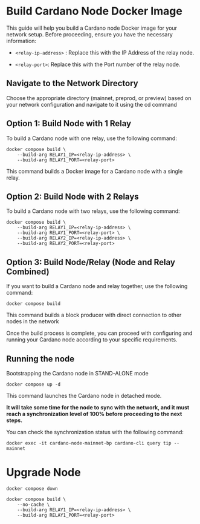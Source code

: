 
# Build Cardano Node Docker Image
This guide will help you build a Cardano node Docker image for your network setup. Before proceeding, ensure you have the necessary information:

- `<relay-ip-address>` : Replace this with the IP Address of the relay node.

- `<relay-port>`: Replace this with the Port number of the relay node.

## Navigate to the Network Directory
Choose the appropriate directory (mainnet, preprod, or preview) based on your network configuration and navigate to it using the cd command

## Option 1: Build Node with 1 Relay
To build a Cardano node with one relay, use the following command:

```
docker compose build \
    --build-arg RELAY1_IP=<relay-ip-address> \
    --build-arg RELAY1_PORT=<relay-port>
```
This command builds a Docker image for a Cardano node with a single relay.

## Option 2: Build Node with 2 Relays
To build a Cardano node with two relays, use the following command:

```
docker compose build \
    --build-arg RELAY1_IP=<relay-ip-address> \
    --build-arg RELAY1_PORT=<relay-port> \
    --build-arg RELAY2_IP=<relay-ip-address> \
    --build-arg RELAY2_PORT=<relay-port>
```

## Option 3: Build Node/Relay (Node and Relay Combined)
If you want to build a Cardano node and relay together, use the following command:

```
docker compose build
```
This command builds a block producer with direct connection to other nodes in the network

Once the build process is complete, you can proceed with configuring and running your Cardano node according to your specific requirements.

## Running the node
Bootstrapping the Cardano node in STAND-ALONE mode
```
docker compose up -d
```
This command launches the Cardano node in detached mode.

**It will take some time for the node to sync with the network, and it must reach a synchronization level of 100% before proceeding to the next steps.**

You can check the synchronization status with the following command:
```
docker exec -it cardano-node-mainnet-bp cardano-cli query tip --mainnet
```

# Upgrade Node

```
docker compose down
```
```
docker compose build \
    --no-cache \
    --build-arg RELAY1_IP=<relay-ip-address> \
    --build-arg RELAY1_PORT=<relay-port>
```

